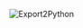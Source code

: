 
![Export2Python](https://github.com/Embarcadero/Delphi4PythonExporter/raw/main/images/Export2Python.png)
